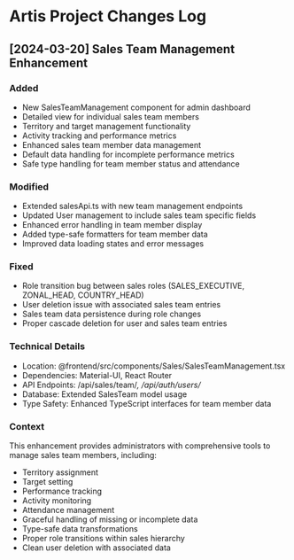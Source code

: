 # Artis Project Changes Log

## [2024-03-20] Sales Team Management Enhancement

### Added
- New SalesTeamManagement component for admin dashboard
- Detailed view for individual sales team members
- Territory and target management functionality
- Activity tracking and performance metrics
- Enhanced sales team member data management
- Default data handling for incomplete performance metrics
- Safe type handling for team member status and attendance

### Modified
- Extended salesApi.ts with new team management endpoints
- Updated User management to include sales team specific fields
- Enhanced error handling in team member display
- Added type-safe formatters for team member data
- Improved data loading states and error messages

### Fixed
- Role transition bug between sales roles (SALES_EXECUTIVE, ZONAL_HEAD, COUNTRY_HEAD)
- User deletion issue with associated sales team entries
- Sales team data persistence during role changes
- Proper cascade deletion for user and sales team entries

### Technical Details
- Location: @frontend/src/components/Sales/SalesTeamManagement.tsx
- Dependencies: Material-UI, React Router
- API Endpoints: /api/sales/team/*, /api/auth/users/*
- Database: Extended SalesTeam model usage
- Type Safety: Enhanced TypeScript interfaces for team member data

### Context
This enhancement provides administrators with comprehensive tools to manage sales team members, including:
- Territory assignment
- Target setting
- Performance tracking
- Activity monitoring
- Attendance management
- Graceful handling of missing or incomplete data
- Type-safe data transformations
- Proper role transitions within sales hierarchy
- Clean user deletion with associated data 